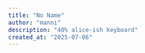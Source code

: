 ```yaml
---
title: "No Name"
author: "manni"
description: "40% alice-ish keyboard"
created_at: "2025-07-06"
---
```

